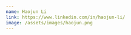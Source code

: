```yaml
---
name: Haojun Li 
link: https://www.linkedin.com/in/haojun-li/
image: /assets/images/haojun.png
---
```

